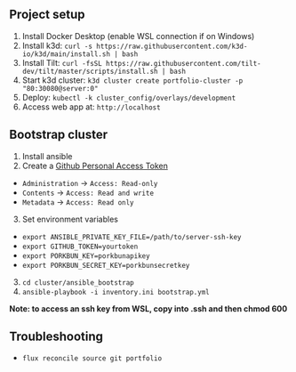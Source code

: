## Project setup
1. Install Docker Desktop (enable WSL connection if on Windows)
2. Install k3d: `curl -s https://raw.githubusercontent.com/k3d-io/k3d/main/install.sh | bash`
3. Install Tilt: `curl -fsSL https://raw.githubusercontent.com/tilt-dev/tilt/master/scripts/install.sh | bash`
4. Start k3d cluster: `k3d cluster create portfolio-cluster -p "80:30080@server:0"`
5. Deploy: `kubectl -k cluster_config/overlays/development`
6. Access web app at: `http://localhost`

## Bootstrap cluster
1. Install ansible
2. Create a [Github Personal Access Token](https://github.com/settings/personal-access-tokens)
- `Administration` -> `Access: Read-only`
- `Contents` -> `Access: Read and write`
- `Metadata` -> `Access: Read only`
3. Set environment variables
- `export ANSIBLE_PRIVATE_KEY_FILE=/path/to/server-ssh-key`
- `export GITHUB_TOKEN=yourtoken`
- `export PORKBUN_KEY=porkbunapikey`
- `export PORKBUN_SECRET_KEY=porkbunsecretkey`
3. `cd cluster/ansible_bootstrap`
4. `ansible-playbook -i inventory.ini bootstrap.yml`

**Note: to access an ssh key from WSL, copy into .ssh and then chmod 600**

## Troubleshooting
- `flux reconcile source git portfolio`

